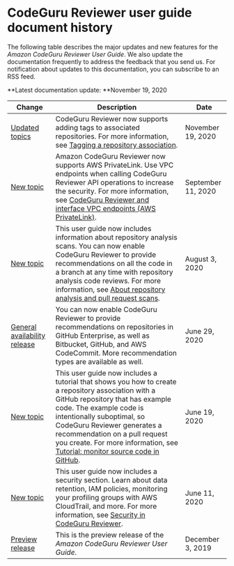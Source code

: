 # CodeGuru Reviewer user guide document history<a name="doc-history"></a>

The following table describes the major updates and new features for the *Amazon CodeGuru Reviewer User Guide*\. We also update the documentation frequently to address the feedback that you send us\. For notification about updates to this documentation, you can subscribe to an RSS feed\.

**Latest documentation update: **November 19, 2020

| Change | Description | Date | 
| --- |--- |--- |
| [Updated topics](#doc-history) | CodeGuru Reviewer now supports adding tags to associated repositories\. For more information, see [Tagging a repository association](https://docs.aws.amazon.com/codeguru/latest/reviewer-ug/tag-repository-association.html)\.  | November 19, 2020 | 
| [New topic](#doc-history) | Amazon CodeGuru Reviewer now supports AWS PrivateLink\. Use VPC endpoints when calling CodeGuru Reviewer API operations to increase the security\. For more information, see [CodeGuru Reviewer and interface VPC endpoints \(AWS PrivateLink\)](https://docs.aws.amazon.com/codeguru/latest/reviewer-ug/vpc-interface-endpoints.html)\.  | September 11, 2020 | 
| [New topic](#doc-history) | This user guide now includes information about repository analysis scans\. You can now enable CodeGuru Reviewer to provide recommendations on all the code in a branch at any time with repository analysis code reviews\. For more information, see [About repository analysis and pull request scans](https://docs.aws.amazon.com/codeguru/latest/reviewer-ug/get-results.html#repository-analysis-vs-pull-request)\. | August 3, 2020 | 
| [General availability release](#doc-history) | You can now enable CodeGuru Reviewer to provide recommendations on repositories in GitHub Enterprise, as well as Bitbucket, GitHub, and AWS CodeCommit\. More recommendation types are available as well\. | June 29, 2020 | 
| [New topic](#doc-history) | This user guide now includes a tutorial that shows you how to create a repository association with a GitHub repository that has example code\. The example code is intentionally suboptimal, so CodeGuru Reviewer generates a recommendation on a pull request you create\. For more information, see [Tutorial: monitor source code in GitHub](https://docs.aws.amazon.com/codeguru/latest/reviewer-ug/tutorial-github-reviewer.html)\. | June 19, 2020 | 
| [New topic](#doc-history) | This user guide now includes a security section\. Learn about data retention, IAM policies, monitoring your profiling groups with AWS CloudTrail, and more\. For more information, see [Security in CodeGuru Reviewer](https://docs.aws.amazon.com/codeguru/latest/reviewer-ug/security.html)\. | June 11, 2020 | 
| [Preview release](#doc-history) | This is the preview release of the *Amazon CodeGuru Reviewer User Guide*\. | December 3, 2019 | 